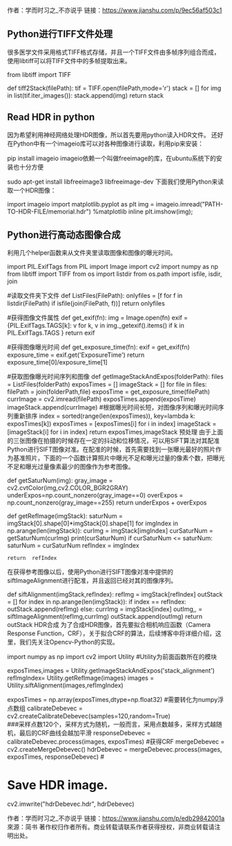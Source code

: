 作者：学而时习之_不亦说乎
链接：https://www.jianshu.com/p/9ec56af503c1


## Python进行TIFF文件处理
很多医学文件采用格式TIFF格式存储，并且一个TIFF文件由多帧序列组合而成，使用libtiff可以将TIFF文件中的多帧提取出来。

from libtiff import TIFF

def tiff2Stack(filePath):
    tif = TIFF.open(filePath,mode='r')
    stack = []
    for img in list(tif.iter_images()):
        stack.append(img)
    return  stack


## Read HDR in python
因为希望利用神经网络处理HDR图像，所以首先要用python读入HDR文件。 还好在Python中有一个imageio库可以对各种图像进行读取，利用pip来安装：

pip install imageio
imageio依赖一个叫做freeimage的库，在ubuntu系统下的安装也十分方便

sudo apt-get install libfreeimage3 libfreeimage-dev
下面我们使用Python来读取一个HDR图像：

import imageio
import matplotlib.pyplot as plt
img = imageio.imread("PATH-TO-HDR-FILE/memorial.hdr")
%matplotlib inline
plt.imshow(img);


## Python进行高动态图像合成
利用几个helper函数来从文件夹里读取图像和图像的曝光时间。

import PIL.ExifTags
from PIL import Image
import cv2
import numpy as np
from libtiff import TIFF
from os import listdir
from os.path import isfile, isdir, join

#读取文件夹下文件
def ListFiles(FilePath):
    onlyfiles = [f for f in listdir(FilePath) if isfile(join(FilePath, f))]
    return onlyfiles

#获得图像文件属性
def get_exif(fn):
    img = Image.open(fn)
    exif = {PIL.ExifTags.TAGS[k]: v
            for k, v in img._getexif().items()
            if k in PIL.ExifTags.TAGS
            }
    return exif

#获得图像曝光时间
def get_exposure_time(fn):
    exif = get_exif(fn)
    exposure_time = exif.get('ExposureTime')
    return exposure_time[0]/exposure_time[1]

#获取图像曝光时间序列和图像
def getImageStackAndExpos(folderPath):
    files = ListFiles(folderPath)
    exposTimes = []
    imageStack = []
    for file in files:
        filePath = join(folderPath,file)
        exposTime = get_exposure_time(filePath)
        currImage = cv2.imread(filePath)
        exposTimes.append(exposTime)
        imageStack.append(currImage)
    #根据曝光时间长短，对图像序列和曝光时间序列重新排序
    index = sorted(range(len(exposTimes)), key=lambda k: exposTimes[k])
    exposTimes = [exposTimes[i] for i in index]
    imageStack = [imageStack[i] for i in index]
    return exposTimes,imageStack
预处理
由于上面的三张图像在拍摄的时候存在一定的抖动和位移情况，可以用SIFT算法对其配准Python进行SIFT图像对准。在配准的时候，首先需要找到一张曝光最好的照片作为基准照片，下面的一个函数计算照片中曝光不足和曝光过量的像素个数，把曝光不足和曝光过量像素最少的图像作为参考图像。

def getSaturNum(img):
    gray_image = cv2.cvtColor(img,cv2.COLOR_BGR2GRAY)
    underExpos=np.count_nonzero(gray_image==0)
    overExpos = np.count_nonzero(gray_image==255)
    return underExpos + overExpos


def getRefImage(imgStack):
    saturNum = imgStack[0].shape[0]*imgStack[0].shape[1]
    for imgIndex in np.arange(len(imgStack)):
        curImg = imgStack[imgIndex]
        curSaturNum = getSaturNum(curImg)
        print(curSaturNum)
        if curSaturNum <= saturNum:
            saturNum = curSaturNum
            refIndex = imgIndex

    return  refIndex
在获得参考图像以后，使用Python进行SIFT图像对准中提供的siftImageAlignment进行配准，并且返回已经对其的图像序列。

def siftAlignment(imgStack,refIndex):
    refImg = imgStack[refIndex]
    outStack = []
    for index in np.arange(len(imgStack)):
        if index == refIndex:
            outStack.append(refImg)
        else:
            currImg = imgStack[index]
            outImg,_,_ = siftImageAlignment(refImg,currImg)
            outStack.append(outImg)
    return outStack
HDR合成
为了合成HDR图像，首先要拟合相机响应函数（Camera Response Function，CRF），关于拟合CRF的算法，后续博客中将详细介绍，这里，我们先关注Opencv-Python的实现。

import numpy as np
import cv2
import Utility #Utility为前面函数所在的模块

exposTimes,images = Utility.getImageStackAndExpos('stack_alignment')
refImgIndex= Utility.getRefImage(images)
images = Utility.siftAlignment(images,refImgIndex) 

exposTimes = np.array(exposTimes,dtype=np.float32) #需要转化为numpy浮点数组
calibrateDebevec = cv2.createCalibrateDebevec(samples=120,random=True)  
###采样点数120个，采样方式为随机，一般而言，采用点数越多，采样方式越随机，最后的CRF曲线会越加平滑
responseDebevec = calibrateDebevec.process(images, exposTimes)  #获得CRF
mergeDebevec = cv2.createMergeDebevec()
hdrDebevec = mergeDebevec.process(images, exposTimes, responseDebevec) #
# Save HDR image.
cv2.imwrite("hdrDebevec.hdr", hdrDebevec)

作者：学而时习之_不亦说乎
链接：https://www.jianshu.com/p/edb29842001a
來源：简书
著作权归作者所有。商业转载请联系作者获得授权，非商业转载请注明出处。

